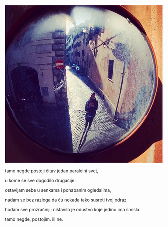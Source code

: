 
![](o.jpg)

tamo negde
postoji
čitav jedan
paralelni svet,

u kome se
sve
dogodilo
drugačije.

ostavljam sebe
u senkama i pohabanim
ogledalima,

nadam se
bez razloga
da ću nekada
tako susreti
tvoj
odraz

hodam sve
prozračniji;
ništavilo je
odustvo koje
jedino ima
smisla.

tamo negde,
postojim.
ili ne.
